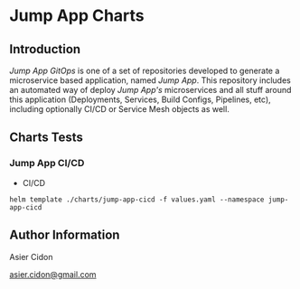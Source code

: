# Jump App Charts

## Introduction

*Jump App GitOps* is one of a set of repositories developed to generate a microservice based application, named _Jump App_. This repository includes an automated way of deploy _Jump App's_ microservices and all stuff around this application (Deployments, Services, Build Configs, Pipelines, etc), including optionally CI/CD or Service Mesh objects as well. 

## Charts Tests

### Jump App CI/CD

- CI/CD

```$bash
helm template ./charts/jump-app-cicd -f values.yaml --namespace jump-app-cicd
```

## Author Information

Asier Cidon

asier.cidon@gmail.com